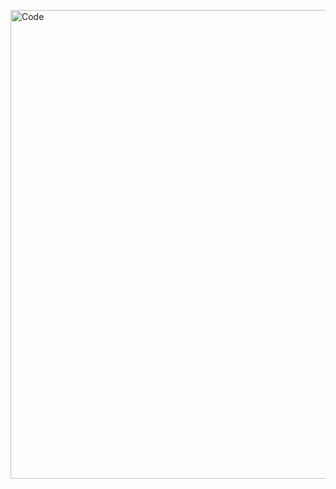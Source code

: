 <img align="center" alt="Code" width="750px"
        src="https://cdn.dribbble.com/users/470545/screenshots/3471475/calculater.gif">
